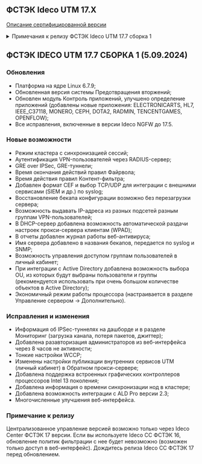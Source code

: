 ## ФСТЭК Ideco UTM 17.X

[Описание сертифицированной версии](https://static.ideco.ru/static/Ideco_UTM_2022.pdf?roistat_visit=587952)

<details>

<summary>Примечания к релизу ФСТЭК Ideco UTM 17.7 сборка 1</summary>

**Дата выхода версии**: 5.09.2024. 

**Техническая поддержка и обратная связь** (поможет нам улучшить продукт):
* Обсудить версию в телеграм-канале с разработчиками: [https://t.me/idecoutm](https://t.me/idecoutm);
* Портал технической поддержки: [https://help.ideco.ru/](https://help.ideco.ru/);
* Электронная почта: help@ideco.ru;
* Telegram: [ideco.bot](https://telegram.im/@ideco_support_bot).

Для ФСТЭК-версии включено автоматическое обновление с версии 11.13 путем нескольких обновлений: 11.13->12.11->13.11->14.3->15.7->16.9->17.7.

Обязательно нужно последовательно обновиться и использовать версию 17.7 (не останавливаясь на промежуточных версиях, нужных только для обновления).

</details>

## ФСТЭК IDECO UTM 17.7 СБОРКА 1 (5.09.2024)

### Обновления

- Платформа на ядре Linux 6.7.9;
- Обновленная версия системы Предотвращения вторжений;
- Обновлен модуль Контроль приложений, улучшено определение приложений (добавлены новые приложения: ELECTRONICARTS, HL7, IEEE_C37118, MONERO, CEPH, DOTA2, RADMIN, TENCENTGAMES, OPENFLOW);
- Все исправления, включенные в версии Ideco NGFW до 17.5.

### Новые возможности

- Режим кластера с синхронизацией сессий;
- Аутентификация VPN-пользователей через RADIUS-сервер;
- GRE over IPSec, GRE-туннели;
- Время окончания действий правил Файрвола;
- Время действия правил Контент-фильтра;
- Добавлен формат CEF и выбор TCP/UDP для интеграции с внешними сервисами (SIEM и др.) по syslog;
- Восстановление бекапа конфигурации возможно без перезагрузки сервера;
- Возможность выдавать IP-адреса из разных подсетей разным группам VPN-пользователей;
- В DHCP-сервер добавлена возможность автоматической раздачи настроек прокси-сервера клиентам (WPAD);
- В отчеты добавлен журнал работы веб-антивируса;
- Имя сервера добавлено в названия бекапов, передается по syslog и SNMP;
- Возможность управления доступом группам пользователей в личный кабинет;
- При интеграции с Active Directory добавлена возможность выбора OU, из которых будут выбраны пользователи и группы (рекомендуется использовать при очень большом количестве объектов в Active Directory);
- Экономичный режим работы процессора (настраивается в разделе Управление сервером -> Дополнительно).

### Исправления и изменения

- Информация об IPSec-туннелях на дашборде и в разделе Мониторинг (загрузка канала, потеря пакетов, джиттер);
- Добавлена разавторизация администраторов из веб-интерфейса через 8 часов не активности;
- Тонкие настройки WCCP;
- Изменены настройки публикации внутренних сервисов UTM (личный кабинет) в Обратном прокси-сервере;
- Добавлена поддержка встроенных графических контроллеров процессоров Intel 13 поколения;
- Добавлена информация о времени синхронизации нод в кластере;
- Добавлена возможность интеграции с ALD Pro версии 2.3;
- Многочисленные улучшения веб-интерфейса.

### Примечание к релизу

Централизованное управление версией возможно только через Ideco Center ФСТЭК 17 версии. Если вы используете Ideco CC ФСТЭК 16, обновление политик фильтрации с нее будет невозможно (возможен только доступ в веб-интерфейс). Дождитесь релиза Ideco CC ФСТЭК 17 перед обновлением.